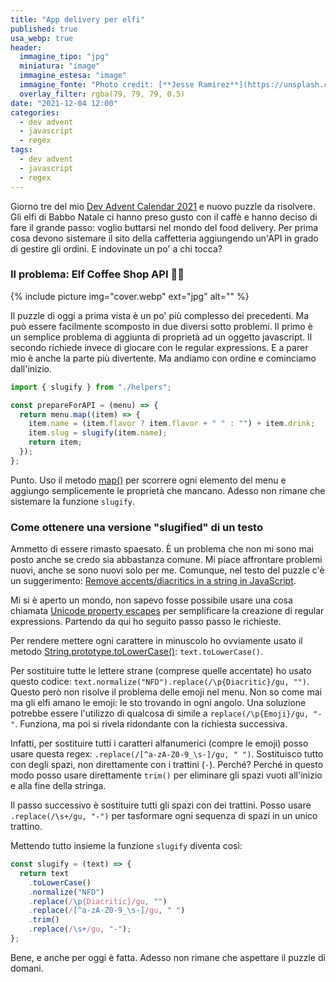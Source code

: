 ```yaml
---
title: "App delivery per elfi"
published: true
usa_webp: true
header:
  immagine_tipo: "jpg"
  miniatura: "image"
  immagine_estesa: "image"
  immagine_fonte: "Photo credit: [**Jesse Ramirez**](https://unsplash.com/@jesseramirezla)"
  overlay_filter: rgba(79, 79, 79, 0.5)
date: "2021-12-04 12:00"
categories:
  - dev advent
  - javascript
  - regex
tags:
  - dev advent
  - javascript
  - regex
---
```


Giorno tre del mio [Dev Advent Calendar 2021](https://github.com/devadvent/readme) e nuovo puzzle da risolvere. Gli elfi di Babbo Natale ci hanno preso gusto con il caffè e hanno deciso di fare il grande passo: voglio buttarsi nel mondo del food delivery. Per prima cosa devono sistemare il sito della caffetteria aggiungendo un'API in grado di gestire gli ordini. E indovinate un po' a chi tocca?

### Il problema: Elf Coffee Shop API 🧝🥤

{% include picture img="cover.webp" ext="jpg" alt="" %}

Il puzzle di oggi a prima vista è un po' più complesso dei precedenti. Ma può essere facilmente scomposto in due diversi sotto problemi. Il primo è un semplice problema di aggiunta di proprietà ad un oggetto javascript. Il secondo richiede invece di giocare con le regular expressions. E a parer mio è anche la parte più divertente. Ma andiamo con ordine e cominciamo dall'inizio.

```js
import { slugify } from "./helpers";

const prepareForAPI = (menu) => {
  return menu.map((item) => {
    item.name = (item.flavor ? item.flavor + " " : "") + item.drink;
    item.slug = slugify(item.name);
    return item;
  });
};
```

Punto. Uso il metodo [map()](https://developer.mozilla.org/en-US/docs/Web/JavaScript/Reference/Global_Objects/Array/map) per scorrere ogni elemento del menu e aggiungo semplicemente le proprietà che mancano. Adesso non rimane che sistemare la funzione `slugify`.

### Come ottenere una versione "slugified" di un testo

Ammetto di essere rimasto spaesato. È un problema che non mi sono mai posto anche se credo sia abbastanza comune. Mi piace affrontare problemi nuovi, anche se sono nuovi solo per me. Comunque, nel testo del puzzle c'è un suggerimento: [Remove accents/diacritics in a string in JavaScript](https://stackoverflow.com/questions/990904/remove-accents-diacritics-in-a-string-in-javascript).

Mi si è aperto un mondo, non sapevo fosse possibile usare una cosa chiamata [Unicode property escapes](https://developer.mozilla.org/en-US/docs/Web/JavaScript/Guide/Regular_Expressions/Unicode_Property_Escapes) per semplificare la creazione di regular expressions. Partendo da qui ho seguito passo passo le richieste.

Per rendere mettere ogni carattere in minuscolo ho ovviamente usato il metodo [String.prototype.toLowerCase()](https://developer.mozilla.org/en-US/docs/Web/JavaScript/Reference/Global_Objects/String/toLowerCase): `text.toLowerCase()`.

Per sostituire tutte le lettere strane (comprese quelle accentate) ho usato questo codice: `text.normalize("NFD").replace(/\p{Diacritic}/gu, "")`. Questo però non risolve il problema delle emoji nel menu. Non so come mai ma gli elfi amano le emoji: le sto trovando in ogni angolo. Una soluzione potrebbe essere l'utilizzo di qualcosa di simile a `replace(/\p{Emoji}/gu, "-"`. Funziona, ma poi si rivela ridondante con la richiesta successiva.

Infatti, per sostituire tutti i caratteri alfanumerici (compre le emoji) posso usare questa regex: `.replace(/[^a-zA-Z0-9_\s-]/gu, " ")`. Sostituisco tutto con degli spazi, non direttamente con i trattini (`-`). Perché? Perché in questo modo posso usare direttamente `trim()` per eliminare gli spazi vuoti all'inizio e alla fine della stringa.

Il passo successivo è sostituire tutti gli spazi con dei trattini. Posso usare `.replace(/\s+/gu, "-")` per tasformare ogni sequenza di spazi in un unico trattino.

Mettendo tutto insieme la funzione `slugify` diventa così:

```js
const slugify = (text) => {
  return text
    .toLowerCase()
    .normalize("NFD")
    .replace(/\p{Diacritic}/gu, "")
    .replace(/[^a-zA-Z0-9_\s-]/gu, " ")
    .trim()
    .replace(/\s+/gu, "-");
};
```

Bene, e anche per oggi è fatta. Adesso non rimane che aspettare il puzzle di domani.
